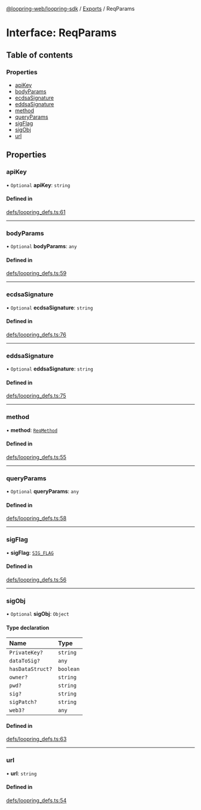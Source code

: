 [@loopring-web/loopring-sdk](../README.md) / [Exports](../modules.md) / ReqParams

# Interface: ReqParams

## Table of contents

### Properties

- [apiKey](ReqParams.md#apikey)
- [bodyParams](ReqParams.md#bodyparams)
- [ecdsaSignature](ReqParams.md#ecdsasignature)
- [eddsaSignature](ReqParams.md#eddsasignature)
- [method](ReqParams.md#method)
- [queryParams](ReqParams.md#queryparams)
- [sigFlag](ReqParams.md#sigflag)
- [sigObj](ReqParams.md#sigobj)
- [url](ReqParams.md#url)

## Properties

### apiKey

• `Optional` **apiKey**: `string`

#### Defined in

[defs/loopring_defs.ts:61](https://github.com/Loopring/loopring_sdk/blob/077bca2/src/defs/loopring_defs.ts#L61)

___

### bodyParams

• `Optional` **bodyParams**: `any`

#### Defined in

[defs/loopring_defs.ts:59](https://github.com/Loopring/loopring_sdk/blob/077bca2/src/defs/loopring_defs.ts#L59)

___

### ecdsaSignature

• `Optional` **ecdsaSignature**: `string`

#### Defined in

[defs/loopring_defs.ts:76](https://github.com/Loopring/loopring_sdk/blob/077bca2/src/defs/loopring_defs.ts#L76)

___

### eddsaSignature

• `Optional` **eddsaSignature**: `string`

#### Defined in

[defs/loopring_defs.ts:75](https://github.com/Loopring/loopring_sdk/blob/077bca2/src/defs/loopring_defs.ts#L75)

___

### method

• **method**: [`ReqMethod`](../enums/ReqMethod.md)

#### Defined in

[defs/loopring_defs.ts:55](https://github.com/Loopring/loopring_sdk/blob/077bca2/src/defs/loopring_defs.ts#L55)

___

### queryParams

• `Optional` **queryParams**: `any`

#### Defined in

[defs/loopring_defs.ts:58](https://github.com/Loopring/loopring_sdk/blob/077bca2/src/defs/loopring_defs.ts#L58)

___

### sigFlag

• **sigFlag**: [`SIG_FLAG`](../enums/SIG_FLAG.md)

#### Defined in

[defs/loopring_defs.ts:56](https://github.com/Loopring/loopring_sdk/blob/077bca2/src/defs/loopring_defs.ts#L56)

___

### sigObj

• `Optional` **sigObj**: `Object`

#### Type declaration

| Name | Type |
| :------ | :------ |
| `PrivateKey?` | `string` |
| `dataToSig?` | `any` |
| `hasDataStruct?` | `boolean` |
| `owner?` | `string` |
| `pwd?` | `string` |
| `sig?` | `string` |
| `sigPatch?` | `string` |
| `web3?` | `any` |

#### Defined in

[defs/loopring_defs.ts:63](https://github.com/Loopring/loopring_sdk/blob/077bca2/src/defs/loopring_defs.ts#L63)

___

### url

• **url**: `string`

#### Defined in

[defs/loopring_defs.ts:54](https://github.com/Loopring/loopring_sdk/blob/077bca2/src/defs/loopring_defs.ts#L54)
